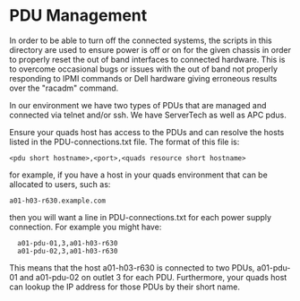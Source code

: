 # PDU Management

In order to be able to turn off the connected systems, the scripts
in this directory are used to ensure power is off or on for the given
chassis in order to properly reset the out of band interfaces to
connected hardware.  This is to overcome occasional bugs or issues
with the out of band not properly responding to IPMI commands or
Dell hardware giving erroneous results over the "racadm" command.

In our environment we have two types of PDUs that are managed and
connected via telnet and/or ssh.  We have ServerTech as well as APC
pdus.

Ensure your quads host has access to the PDUs and can resolve the hosts
listed in the PDU-connections.txt file.  The format of this file is:

	<pdu short hostname>,<port>,<quads resource short hostname>

for example, if you have a host in your quads environment that can
be allocated to users, such as:

	a01-h03-r630.example.com

then you will want a line in PDU-connections.txt for each power supply
connection.  For example you might have:

      a01-pdu-01,3,a01-h03-r630
      a01-pdu-02,3,a01-h03-r630

This means that the host a01-h03-r630 is connected to two PDUs,
a01-pdu-01 and a01-pdu-02 on outlet 3 for each PDU.  Furthermore,
your quads host can lookup the IP address for those PDUs by their
short name.
